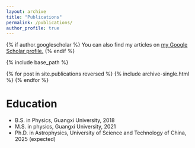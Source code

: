 ```yaml
---
layout: archive
title: "Publications"
permalink: /publications/
author_profile: true
---
```


{% if author.googlescholar %}
  You can also find my articles on <u><a href="{{author.googlescholar}}">my Google Scholar profile</a>.</u>
{% endif %}

{% include base_path %}

{% for post in site.publications reversed %}
  {% include archive-single.html %}
{% endfor %}



Education
======
* B.S. in Physics, Guangxi University, 2018
* M.S. in physics, Guangxi University, 2021
* Ph.D. in Astrophysics, University of Science and Technology of China, 2025 (expected)
